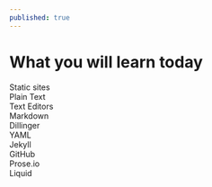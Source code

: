 ```yaml
---
published: true
---
```




# What you will learn today

Static sites  
Plain Text  
Text Editors  
Markdown  
Dillinger  
YAML  
Jekyll  
GitHub  
Prose.io  
Liquid  
